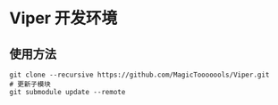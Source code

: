 # Viper 开发环境

## 使用方法

```shell
git clone --recursive https://github.com/MagicTooooools/Viper.git
# 更新子模块
git submodule update --remote
```